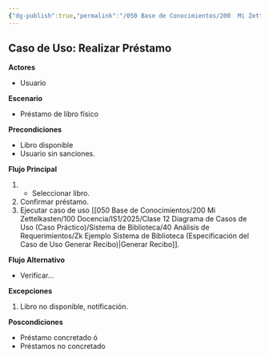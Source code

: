 ```yaml
---
{"dg-publish":true,"permalink":"/050 Base de Conocimientos/200  Mi Zettelkasten/100 Docencia/IS1/2025/Clase 12 Diagrama de Casos de Uso (Caso Práctico)/Sistema de Biblioteca/40 Análisis de Requerimientos/Zk Ejemplo Sistema de Biblioteca (Especificación del Caso de Uso Realizar Préstamo)/","tags":["digitalGarden","ejemplos","diagramaCasosDeUso"]}
---
```


## Caso de Uso: Realizar Préstamo

**Actores**
- Usuario

**Escenario**
- Préstamo de libro físico

**Precondiciones**
- Libro disponible
- Usuario sin sanciones.

**Flujo Principal**
1. - Seleccionar libro.
2. Confirmar préstamo.
3. Ejecutar caso de uso  [[050 Base de Conocimientos/200  Mi Zettelkasten/100 Docencia/IS1/2025/Clase 12 Diagrama de Casos de Uso (Caso Práctico)/Sistema de Biblioteca/40 Análisis de Requerimientos/Zk Ejemplo Sistema de Biblioteca (Especificación del Caso de Uso Generar Recibo)\|Generar Recibo]].

**Flujo Alternativo**
- Verificar...

**Excepciones**
1. Libro no disponible, notificación.

**Poscondiciones**
- Préstamo concretado ó
- Préstamos no concretado